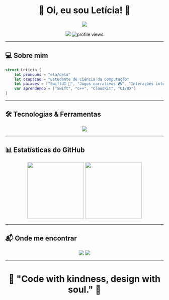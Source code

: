 <h1 align="center">🌟 Oi, eu sou Letícia! 🌟</h1>

<p align="center">
  <img src="https://readme-typing-svg.demolab.com/?lines=Desenvolvedora+criativa;Amante+de+tecnologia+e+design;Sempre+aprendendo+coisas+novas!&center=true&width=380&height=45">
</p>

<p align="center">
  <a href="https://github.com/andrxmedy"><img src="https://img.shields.io/github/followers/andrxmedy?label=Follow&style=social"></a>
  <img src="https://komarev.com/ghpvc/?username=andrxmedy&style=flat-square&color=blue" alt="profile views"/>
</p>

---

## 💻 Sobre mim

```swift
struct Leticia {
    let pronouns = "ela/dela"
    let ocupacao = "Estudante de Ciência da Computação"
    let paixoes = ["SwiftUI 🧚", "Jogos narrativos 🎮", "Interações intuitivas 🪄", "Problemas de lógica 🔍"]
    var aprendendo = ["Swift", "C++", "CloudKit", "UI/UX"]
}
````
--- 

## 🛠️ Tecnologias & Ferramentas

<p align="center"> <img src="https://skillicons.dev/icons?i=swift,cpp,python,git,figma,vscode,github,xcode&theme=light"/> </p>


---

## 📊 Estatísticas do GitHub

<p align="center"> <img height="180em" src="https://github-readme-stats.vercel.app/api?username=andrxmedy&show_icons=true&theme=radical&hide_border=true&count_private=true"/> <img height="180em" src="https://github-readme-stats.vercel.app/api/top-langs/?username=andrxmedy&layout=compact&langs_count=8&theme=radical&hide_border=true"/> </p>

---

## 📬 Onde me encontrar

<p align="center"> <a href="https://www.linkedin.com/in/letícia-andrade-11a597230/"><img src="https://img.shields.io/badge/LinkedIn-Letícia%20Andrade-blue?style=flat&logo=linkedin"></a> <a href="mailto:seu-email@email.com"><img src="https://img.shields.io/badge/E--mail-Fale%20comigo!-red?style=flat&logo=gmail"></a> </p>

---

<h1 align="center">🌟 "Code with kindness, design with soul." 🌟</h1>






